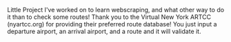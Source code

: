 Little Project I've worked on to learn webscraping, and what other way to do it than to check some routes!
Thank you to the Virtual New York ARTCC (nyartcc.org) for providing their preferred route database!
You just input a departure airport, an arrival airport, and a route and it will validate it.